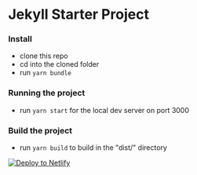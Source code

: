 # Jekyll Starter Project

### Install
- clone this repo
- cd into the cloned folder
- run `yarn bundle`

### Running the project
- run `yarn start` for the local dev server on port 3000

### Build the project
- run `yarn build` to build in the "dist/" directory


[![Deploy to Netlify](https://www.netlify.com/img/deploy/button.svg)](https://app.netlify.com/start/deploy?repository=https://github.com/bbodine1/jekyll-starter)